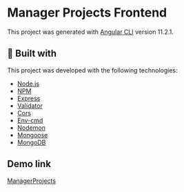 # Manager Projects Frontend

This project was generated with [Angular CLI](https://github.com/angular/angular-cli) version 11.2.1.

## :rocket: Built with

This project was developed with the following technologies:

-  [Node.js](https://github.com/nodesource/distributions/blob/master/README.md)
-  [NPM](https://www.npmjs.com/)
-  [Express](https://www.npmjs.com/package/express)
-  [Validator](https://www.npmjs.com/package/validator)
-  [Cors](https://www.npmjs.com/package/cors)
-  [Env-cmd](https://www.npmjs.com/package/env-cmd)
-  [Nodemon](https://www.npmjs.com/package/nodemon)
-  [Mongoose](https://mongoosejs.com/docs/)
-  [MongoDB](https://docs.mongodb.com/)

## Demo link
[ManagerProjects](https://manager-projects-front.herokuapp.com)
